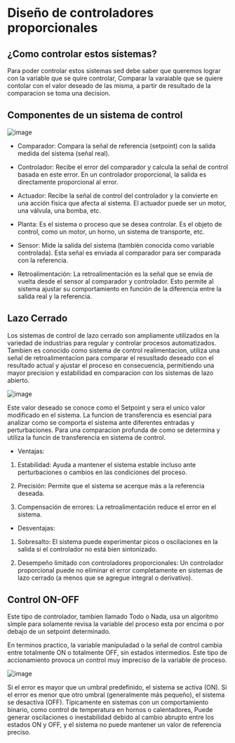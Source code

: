 # Diseño de controladores proporcionales
## ¿Como controlar estos sistemas?

Para poder controlar estos sistemas sed debe saber que queremos lograr con la variable que se quire controlar, Comparar la varaiable que se quiere contolar con el valor deseado de las misma, a partir de resultado de la comparacion se toma una decision.

## Componentes de un sistema de control

![image](https://github.com/user-attachments/assets/039b3340-8b24-4759-9d4d-a6ec7b7cde26)

- Comparador: Compara la señal de referencia (setpoint) con la salida medida del sistema (señal real).

- Controlador: Recibe el error del comparador y calcula la señal de control basada en este error. En un controlador proporcional, la salida es directamente proporcional al error.

- Actuador: Recibe la señal de control del controlador y la convierte en una acción física que afecta al sistema. El actuador puede ser un motor, una válvula, una bomba, etc.

- Planta: Es el sistema o proceso que se desea controlar. Es el objeto de control, como un motor, un horno, un sistema de transporte, etc.

- Sensor: Mide la salida del sistema (también conocida como variable controlada). Esta señal es enviada al comparador para ser comparada con la referencia.

- Retroalimentación: La retroalimentación es la señal que se envía de vuelta desde el sensor al comparador y controlador. Esto permite al sistema ajustar su comportamiento en función de la diferencia entre la salida real y la referencia.

## Lazo Cerrado

Los sistemas de control de lazo cerrado son ampliamente utilizados en la variedad de industrias para regular y controlar procesos automatizados. Tambien es conocido como sistema de control realimentacion, utiliza una señal de retroalimentacion para comparar el resusltado deseado con el resultado actual y ajustar el proceso en consecuencia, permitiendo una mayor precision y estabilidad en comparacion con los sistemas de lazo abierto.

![image](https://github.com/user-attachments/assets/f11fee7a-452d-4064-b02e-3d4649f418d0)

Este valor deseado se conoce como el Setpoint y sera el unico valor modificado en el sistema. La funcion de transferencia es esencial para analizar como se comporta el sistema ante diferentes entradas y perturbaciones. Para una comparacion profunda de como se determina y utiliza la funcin de transferencia en sistema de control.

- Ventajas:

1. Estabilidad: Ayuda a mantener el sistema estable incluso ante perturbaciones o cambios en las condiciones del proceso.

2. Precisión: Permite que el sistema se acerque más a la referencia deseada.

3. Compensación de errores: La retroalimentación reduce el error en el sistema.

- Desventajas:

1. Sobresalto: El sistema puede experimentar picos o oscilaciones en la salida si el controlador no está bien sintonizado.

2. Desempeño limitado con controladores proporcionales: Un controlador proporcional puede no eliminar el error completamente en sistemas de lazo cerrado (a menos que se agregue integral o derivativo).

## Control ON-OFF

Este tipo de controlador, tambien llamado Todo o Nada, usa un algoritmo simple para solamente revisa la variable del proceso esta por encima o por debajo de un setpoint determinado.

En terminos practico, la variable manipuladad o la señal de control cambia entre totalmente ON o totalmente OFF, sin estados intermedios. Este tipo de accionamiento provoca un control muy impreciso de la variable de proceso.

![image](https://github.com/user-attachments/assets/b771b5ff-596a-41df-b832-618541fda12c)

Si el error es mayor que un umbral predefinido, el sistema se activa (ON). Si el error es menor que otro umbral (generalmente más pequeño), el sistema se desactiva (OFF).
Típicamente en sistemas con un comportamiento binario, como control de temperatura en hornos o calentadores, Puede generar oscilaciones o inestabilidad debido al cambio abrupto entre los estados ON y OFF, y el sistema no puede mantener un valor de referencia preciso.
